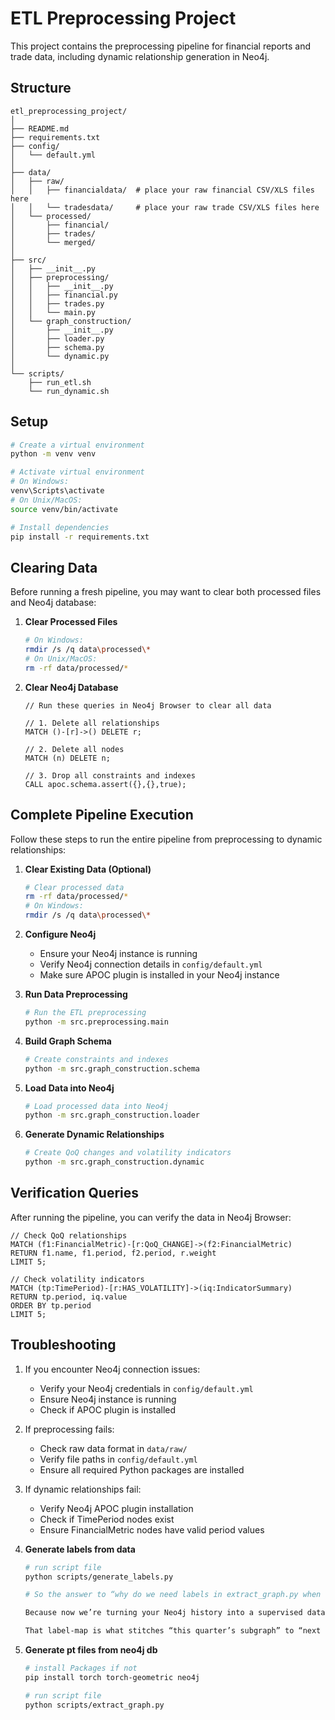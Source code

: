 # ETL Preprocessing Project

This project contains the preprocessing pipeline for financial reports and trade data, including dynamic relationship generation in Neo4j.

## Structure

```
etl_preprocessing_project/
│
├── README.md
├── requirements.txt
├── config/
│   └── default.yml
│
├── data/
│   ├── raw/
│   │   ├── financialdata/  # place your raw financial CSV/XLS files here
│   │   └── tradesdata/     # place your raw trade CSV/XLS files here
│   └── processed/
│       ├── financial/
│       ├── trades/
│       └── merged/
│
├── src/
│   ├── __init__.py
│   ├── preprocessing/
│   │   ├── __init__.py
│   │   ├── financial.py
│   │   ├── trades.py
│   │   └── main.py
│   └── graph_construction/
│       ├── __init__.py
│       ├── loader.py
│       ├── schema.py
│       └── dynamic.py
│
└── scripts/
    ├── run_etl.sh
    └── run_dynamic.sh
```

## Setup

```bash
# Create a virtual environment
python -m venv venv

# Activate virtual environment
# On Windows:
venv\Scripts\activate
# On Unix/MacOS:
source venv/bin/activate

# Install dependencies
pip install -r requirements.txt
```

## Clearing Data

Before running a fresh pipeline, you may want to clear both processed files and Neo4j database:

1. **Clear Processed Files**
   ```bash
   # On Windows:
   rmdir /s /q data\processed\*
   # On Unix/MacOS:
   rm -rf data/processed/*
   ```

2. **Clear Neo4j Database**
   ```cypher
   // Run these queries in Neo4j Browser to clear all data
   
   // 1. Delete all relationships
   MATCH ()-[r]->() DELETE r;
   
   // 2. Delete all nodes
   MATCH (n) DELETE n;
   
   // 3. Drop all constraints and indexes
   CALL apoc.schema.assert({},{},true);
   ```

## Complete Pipeline Execution

Follow these steps to run the entire pipeline from preprocessing to dynamic relationships:

1. **Clear Existing Data (Optional)**
   ```bash
   # Clear processed data
   rm -rf data/processed/*
   # On Windows:
   rmdir /s /q data\processed\*
   ```

2. **Configure Neo4j**
   - Ensure your Neo4j instance is running
   - Verify Neo4j connection details in `config/default.yml`
   - Make sure APOC plugin is installed in your Neo4j instance

3. **Run Data Preprocessing**
   ```bash
   # Run the ETL preprocessing
   python -m src.preprocessing.main
   ```

4. **Build Graph Schema**
   ```bash
   # Create constraints and indexes
   python -m src.graph_construction.schema
   ```

5. **Load Data into Neo4j**
   ```bash
   # Load processed data into Neo4j
   python -m src.graph_construction.loader
   ```

6. **Generate Dynamic Relationships**
   ```bash
   # Create QoQ changes and volatility indicators
   python -m src.graph_construction.dynamic
   ```

## Verification Queries

After running the pipeline, you can verify the data in Neo4j Browser:

```cypher
// Check QoQ relationships
MATCH (f1:FinancialMetric)-[r:QoQ_CHANGE]->(f2:FinancialMetric)
RETURN f1.name, f1.period, f2.period, r.weight
LIMIT 5;

// Check volatility indicators
MATCH (tp:TimePeriod)-[r:HAS_VOLATILITY]->(iq:IndicatorSummary)
RETURN tp.period, iq.value
ORDER BY tp.period
LIMIT 5;
```

## Troubleshooting

1. If you encounter Neo4j connection issues:
   - Verify your Neo4j credentials in `config/default.yml`
   - Ensure Neo4j instance is running
   - Check if APOC plugin is installed

2. If preprocessing fails:
   - Check raw data format in `data/raw/`
   - Verify file paths in `config/default.yml`
   - Ensure all required Python packages are installed

3. If dynamic relationships fail:
   - Verify Neo4j APOC plugin installation
   - Check if TimePeriod nodes exist
   - Ensure FinancialMetric nodes have valid period values

7. **Generate labels from data**
   ```bash
   # run script file
   python scripts/generate_labels.py

   # So the answer to “why do we need labels in extract_graph.py when we already used them in Colab?” is:

   Because now we’re turning your Neo4j history into a supervised dataset of (graph, label) pairs — one for each quarter snapshot — not just one graph per company.

   That label-map is what stitches “this quarter’s subgraph” to “next quarter’s outcome.” Without it, the extractor would build graphs but wouldn’t know which ones are positive vs. negative examples.
   ```

8. **Generate pt files from neo4j db**
   ```bash
   # install Packages if not
   pip install torch torch-geometric neo4j

   # run script file
   python scripts/extract_graph.py
   ```